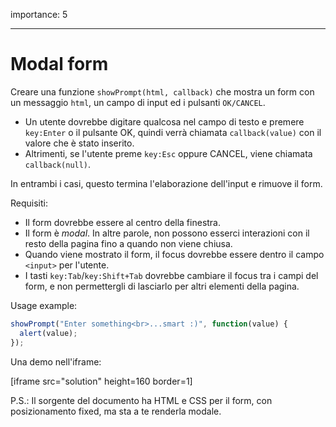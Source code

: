importance: 5

---

# Modal form

Creare una funzione `showPrompt(html, callback)` che mostra un form con un messaggio `html`, un campo di input ed i pulsanti `OK/CANCEL`.

- Un utente dovrebbe digitare qualcosa nel campo di testo e premere `key:Enter` o il pulsante OK, quindi verrà chiamata `callback(value)` con il valore che è stato inserito.
- Altrimenti, se l'utente preme `key:Esc` oppure CANCEL, viene chiamata `callback(null)`.

In entrambi i casi, questo termina l'elaborazione dell'input e rimuove il form.

Requisiti:

- Il form dovrebbe essere al centro della finestra.
- Il form è *modal*. In altre parole, non possono esserci interazioni con il resto della pagina fino a quando non viene chiusa.
- Quando viene mostrato il form, il focus dovrebbe essere dentro il campo `<input>` per l'utente.
- I tasti `key:Tab`/`key:Shift+Tab` dovrebbe cambiare il focus tra i campi del form, e non permettergli di lasciarlo per altri elementi della pagina.

Usage example:

```js
showPrompt("Enter something<br>...smart :)", function(value) {
  alert(value);
});
```

Una demo nell'iframe:

[iframe src="solution" height=160 border=1]

P.S.: Il sorgente del documento ha HTML e CSS per il form, con posizionamento fixed, ma sta a te renderla modale.
